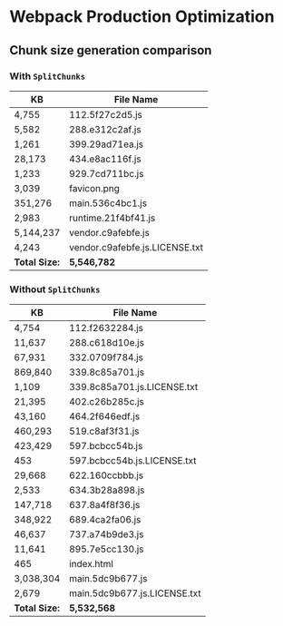 # Webpack Production Optimization


## Chunk size generation comparison 

### With `SplitChunks`
KB              | File Name
----------------|-------------------------------
4,755           | 112.5f27c2d5.js
5,582           | 288.e312c2af.js
1,261           | 399.29ad71ea.js
28,173          | 434.e8ac116f.js
1,233           | 929.7cd711bc.js
3,039           | favicon.png
351,276         | main.536c4bc1.js
2,983           | runtime.21f4bf41.js
5,144,237       | vendor.c9afebfe.js
4,243           | vendor.c9afebfe.js.LICENSE.txt
**Total Size:** | **5,546,782**


### Without `SplitChunks`
KB              | File Name
----------------|-----------------------------
4,754           | 112.f2632284.js
11,637          | 288.c618d10e.js
67,931          | 332.0709f784.js
869,840         | 339.8c85a701.js
1,109           | 339.8c85a701.js.LICENSE.txt
21,395          | 402.c26b285c.js
43,160          | 464.2f646edf.js
460,293         | 519.c8af3f31.js
423,429         | 597.bcbcc54b.js
453             | 597.bcbcc54b.js.LICENSE.txt
29,668          | 622.160ccbbb.js
2,533           | 634.3b28a898.js
147,718         | 637.8a4f8f36.js
348,922         | 689.4ca2fa06.js
46,637          | 737.a74b9de3.js
11,641          | 895.7e5cc130.js
465             | index.html
3,038,304       | main.5dc9b677.js
2,679           | main.5dc9b677.js.LICENSE.txt
**Total Size:** | **5,532,568**
